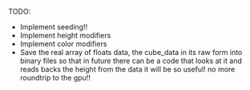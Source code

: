 TODO:

- Implement seeding!!
- Implement height modifiers
- Implement color modifiers
- Save the real array of floats data, the cube_data in its raw form into binary files
  so that in future there can be a code that looks at it and reads backs the height from the data
  it will be so useful! no more roundtrip to the gpu!!